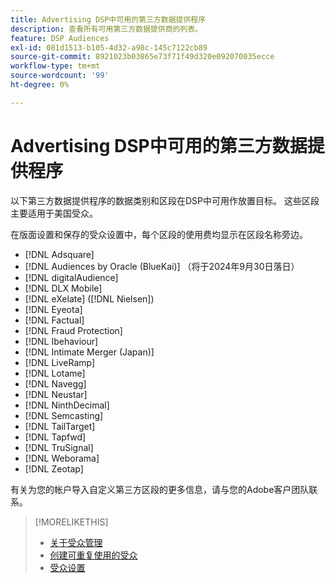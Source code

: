 ```yaml
---
title: Advertising DSP中可用的第三方数据提供程序
description: 查看所有可用第三方数据提供商的列表。
feature: DSP Audiences
exl-id: 081d1513-b105-4d32-a98c-145c7122cb89
source-git-commit: 8921023b03865e73f71f49d320e092070035ecce
workflow-type: tm+mt
source-wordcount: '99'
ht-degree: 0%

---
```


<!-- feature: audiences -->

# Advertising DSP中可用的第三方数据提供程序

以下第三方数据提供程序的数据类别和区段在DSP中可用作放置目标。 这些区段主要适用于美国受众。

在版面设置和保存的受众设置中，每个区段的使用费均显示在区段名称旁边。

* [!DNL Adsquare]
* [!DNL Audiences by Oracle (BlueKai)] （将于2024年9月30日落日）
* [!DNL digitalAudience]
* [!DNL DLX Mobile]
* [!DNL eXelate] ([!DNL Nielsen])
* [!DNL Eyeota]
* [!DNL Factual]
* [!DNL Fraud Protection]
* [!DNL Ibehaviour]
* [!DNL Intimate Merger (Japan)]
* [!DNL LiveRamp]
* [!DNL Lotame]
* [!DNL Navegg]
* [!DNL Neustar]
* [!DNL NinthDecimal]
* [!DNL Semcasting]
* [!DNL TailTarget]
* [!DNL Tapfwd]
* [!DNL TruSignal]
* [!DNL Weborama]
* [!DNL Zeotap]

有关为您的帐户导入自定义第三方区段的更多信息，请与您的Adobe客户团队联系。

>[!MORELIKETHIS]
>
>* [关于受众管理](audience-about.md)
>* [创建可重复使用的受众](reusable-audience-create.md)
>* [受众设置](audience-settings.md)
